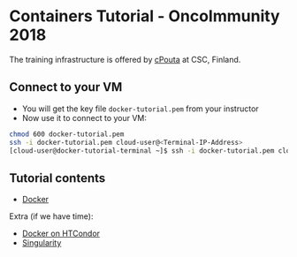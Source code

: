 
# Containers Tutorial - OncoImmunity 2018

The training infrastructure is offered by [cPouta](https://research.csc.fi/cpouta) at CSC, Finland.

Connect to your VM
--------------------
* You will get the key file ``docker-tutorial.pem`` from your instructor
* Now use it to connect to your VM:
```bash
chmod 600 docker-tutorial.pem 
ssh -i docker-tutorial.pem cloud-user@<Terminal-IP-Address>
[cloud-user@docker-tutorial-terminal ~]$ ssh -i docker-tutorial.pem cloud-user@<your-VM-name>
```
Tutorial contents
------------------
* [Docker](https://github.com/abdulrahmanazab/docker-training-neic/blob/research-bazaar-2018/docker.md)

Extra (if we have time):
* [Docker on HTCondor](https://github.com/abdulrahmanazab/docker-training-neic/blob/OncoImmunity-2018/docker-htcondor.md)
* [Singularity](https://github.com/abdulrahmanazab/docker-training-neic/blob/research-bazaar-2018/singularity.md)
